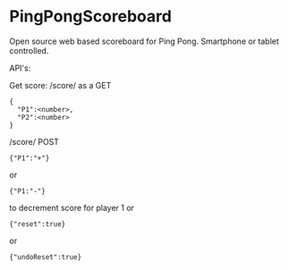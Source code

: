 # PingPongScoreboard
Open source web based scoreboard for Ping Pong.  Smartphone or tablet controlled.

API's:

Get score:
/score/<game> as a GET
```
{
  "P1":<number>,
  "P2":<number>
}
```

/score/<game> POST
```
{"P1":"+"}
```
or
```
{"P1:"-"} 
```
to decrement score for player 1
or
```
{"reset":true}
```
or
```
{"undoReset":true}
```


  
  

